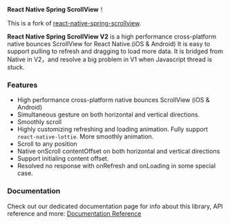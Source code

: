 **React Native Spring ScrollView**！

This is a fork of [react-native-spring-scrollview](https://github.com/bolan9999/react-native-spring-scrollview).

**React Native Spring ScrollView V2** is a high performance cross-platform  native bounces ScrollView for React Native.(iOS & Android) It is easy to support pulling to refresh and dragging to load more data.
It is bridged from Native in V2，and resolve a big problem in V1 when Javascript thread is stuck.

### Features

* High performance cross-platform  native bounces ScrollView (iOS & Android)
* Simultaneous gesture on both horizontal and vertical directions.
* Smoothly scroll
* Highly customizing refreshing and loading animation. Fully support `react-native-lottie`. More smoothly animation.
* Scroll to any position
* Native onScroll contentOffset on both horizontal and vertical directions
* Support initialing content offset.
* Resolved no response with onRefresh and onLoading in some special case.

### Documentation
Check out our dedicated documentation page for info about this library, API reference and more:
[Documentation Reference](https://bolan9999.github.io/react-native-spring-scrollview/#/)
